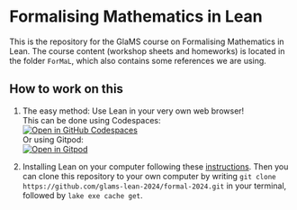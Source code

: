 # Formalising Mathematics in Lean

This is the repository for the GlaMS course on Formalising Mathematics in Lean. The course content (workshop sheets and homeworks) is located in the folder `ForMaL`,  which also contains some references we are using.

## How to work on this

1. The easy method: Use Lean in your very own web browser! <br>
   This can be done using Codespaces:<br> [![Open in GitHub Codespaces](https://github.com/codespaces/badge.svg)](https://codespaces.new/glams-lean-2024/formal-2024?quickstart=1) <br>
   Or using Gitpod:<br> [![Open in Gitpod](https://gitpod.io/button/open-in-gitpod.svg)](https://gitpod.io/#https://github.com/glams-lean-2024/formal-2024)

3. Installing Lean on your computer following these [instructions](https://leanprover-community.github.io/get_started.html).
   Then you can clone this repository to your own computer by writing `git clone https://github.com/glams-lean-2024/formal-2024.git` in your terminal, followed by `lake exe cache get`.
